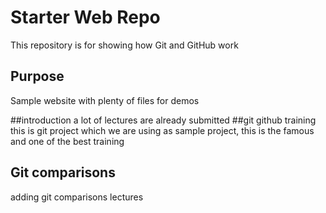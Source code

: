 # Starter Web Repo

This repository is for showing how Git and GitHub work

## Purpose

Sample website with plenty of files for demos

##introduction
a lot of lectures are already submitted 
##git github training 
this is git project which we are using as sample project, 
this is the famous and one of the best training 
## Git comparisons
adding git comparisons lectures 